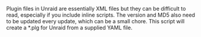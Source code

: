 Plugin files in Unraid are essentially XML files but they can be difficult to read, especially if you include inline scripts. The version and MD5 also need to be updated every update, which can be a small chore. This script will create a *.plg for Unraid from a supplied YAML file. 
